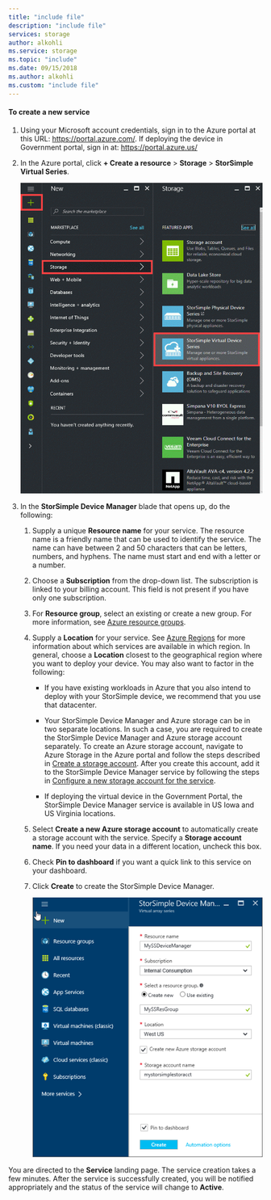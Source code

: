 ```yaml
---
title: "include file"
description: "include file"
services: storage
author: alkohli
ms.service: storage
ms.topic: "include"
ms.date: 09/15/2018
ms.author: alkohli
ms.custom: "include file"
---
```


#### To create a new service

1.  Using your Microsoft account credentials, sign in to the Azure portal at this URL: <https://portal.azure.com/>. If deploying the device in Government portal, sign in at: <https://portal.azure.us/>

2.  In the Azure portal, click **+ Create a resource** &gt; **Storage** &gt; **StorSimple Virtual Series**.

    ![Create new service](./media/storsimple-virtual-array-create-new-service/createnewservice2.png) 

3.  In the **StorSimple Device Manager** blade that opens up, do the following:

    1.  Supply a unique **Resource name** for your service. The resource name is a friendly name that can be used to identify the service. The name can have between 2 and 50 characters that can be letters, numbers, and hyphens. The name must start and end with a letter or a number.

    2.  Choose a **Subscription** from the drop-down list. The subscription is linked to your billing account. This field is not present if you have only one subscription.

    3.  For **Resource group**, select an existing or create a new group. For more information, see [Azure resource groups](../articles/azure-resource-manager/management/manage-resource-groups-portal.md).

    4.  Supply a **Location** for your service. See [Azure Regions](https://azure.microsoft.com/regions/#services) for more information about which services are available in which region. In general, choose a **Location** closest to the geographical region where you want to deploy your device. You may also want to factor in the following:

        -   If you have existing workloads in Azure that you also intend to deploy with your StorSimple device, we recommend that you use that datacenter.

        -   Your StorSimple Device Manager and Azure storage can be in two separate locations. In such a case, you are required to create the StorSimple Device Manager and Azure storage account separately. To create an Azure storage account, navigate to Azure Storage in the Azure portal and follow the steps described in [Create a storage account](../articles/storage/common/storage-account-create.md). After you create this account, add it to the StorSimple Device Manager service by following the steps in [Configure a new storage account for the service](../articles/storsimple/index.yml#configure-a-new-storage-account-for-the-service).

        -   If deploying the virtual device in the Government Portal, the StorSimple Device Manager service is available in US Iowa and US Virginia locations.

    5.  Select **Create a new Azure storage account** to automatically create a storage account with the service. Specify a **Storage account name**. If you need your data in a different location, uncheck this box.

    6.  Check **Pin to dashboard** if you want a quick link to this service on your dashboard.

    7.  Click **Create** to create the StorSimple Device Manager.

        ![Create new service 2](./media/storsimple-virtual-array-create-new-service/createnewservice4.png)  

You are directed to the **Service** landing page. The service creation takes a few minutes. After the service is successfully created, you will be notified appropriately and the status of the service will change to **Active**.
